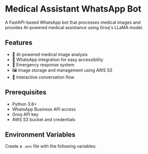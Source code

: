 # Medical Assistant WhatsApp Bot

A FastAPI-based WhatsApp bot that processes medical images and provides AI-powered medical assistance using Groq's LLaMA model.

## Features

- 🤖 AI-powered medical image analysis
- 💬 WhatsApp integration for easy accessibility
- 🏥 Emergency response system
- 🖼️ Image storage and management using AWS S3
- 🔄 Interactive conversation flow

## Prerequisites

- Python 3.8+
- WhatsApp Business API access
- Groq API key
- AWS S3 bucket and credentials

## Environment Variables

Create a `.env` file with the following variables:
